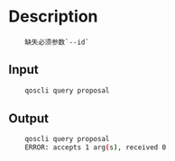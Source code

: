 # Description

```text
    缺失必须参数`--id`
```

## Input

```bash
    qoscli query proposal
```

## Output

```bash
    qoscli query proposal
    ERROR: accepts 1 arg(s), received 0
```
